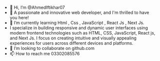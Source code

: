 - 👋 Hi, I’m @AhmedIftikhar07
- 👀 A passionate and innovative web developer, and I'm thrilled to have you here!
- 🌱 I’m currently learning Html , Css , JavaScript , React Js , Next Js.
-  I specialize in building responsive and dynamic user interfaces using modern frontend technologies such as HTML, CSS, JavaScript, React js, and Next Js. I focus on 
   creating intuitive and visually appealing experiences for users across different devices and platforms.
- 💞️ I’m looking to collaborate on github.com
- 📫 How to reach me 03302085576

<!---
AhmedIftikhar07/AhmedIftikhar07 is a ✨ special ✨ repository because its `README.md` (this file) appears on your GitHub profile.
You can click the Preview link to take a look at your changes.
--->
